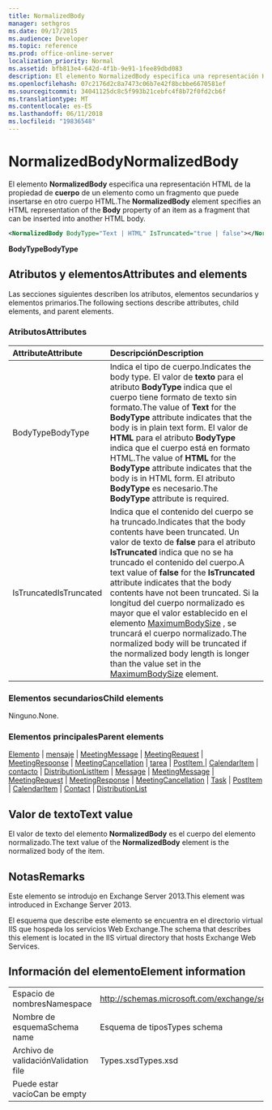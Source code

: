 ```yaml
---
title: NormalizedBody
manager: sethgros
ms.date: 09/17/2015
ms.audience: Developer
ms.topic: reference
ms.prod: office-online-server
localization_priority: Normal
ms.assetid: bfb813e4-642d-4f1b-9e91-1fee89dbd083
description: El elemento NormalizedBody especifica una representación HTML de la propiedad de cuerpo de un elemento como un fragmento que puede insertarse en otro cuerpo HTML.
ms.openlocfilehash: 07c2176d2c8a7473c06b7e42f8bcbbe6670581ef
ms.sourcegitcommit: 34041125dc8c5f993b21cebfc4f8b72f0fd2cb6f
ms.translationtype: MT
ms.contentlocale: es-ES
ms.lasthandoff: 06/11/2018
ms.locfileid: "19836548"
---
```

# <a name="normalizedbody"></a><span data-ttu-id="112d2-103">NormalizedBody</span><span class="sxs-lookup"><span data-stu-id="112d2-103">NormalizedBody</span></span>

<span data-ttu-id="112d2-104">El elemento **NormalizedBody** especifica una representación HTML de la propiedad de **cuerpo** de un elemento como un fragmento que puede insertarse en otro cuerpo HTML.</span><span class="sxs-lookup"><span data-stu-id="112d2-104">The **NormalizedBody** element specifies an HTML representation of the **Body** property of an item as a fragment that can be inserted into another HTML body.</span></span> 
  
```XML
<NormalizedBody BodyType="Text | HTML" IsTruncated="true | false"></NormalizedBody>
```

 <span data-ttu-id="112d2-105">**BodyType**</span><span class="sxs-lookup"><span data-stu-id="112d2-105">**BodyType**</span></span>
## <a name="attributes-and-elements"></a><span data-ttu-id="112d2-106">Atributos y elementos</span><span class="sxs-lookup"><span data-stu-id="112d2-106">Attributes and elements</span></span>

<span data-ttu-id="112d2-107">Las secciones siguientes describen los atributos, elementos secundarios y elementos primarios.</span><span class="sxs-lookup"><span data-stu-id="112d2-107">The following sections describe attributes, child elements, and parent elements.</span></span>
  
### <a name="attributes"></a><span data-ttu-id="112d2-108">Atributos</span><span class="sxs-lookup"><span data-stu-id="112d2-108">Attributes</span></span>

|<span data-ttu-id="112d2-109">**Attribute**</span><span class="sxs-lookup"><span data-stu-id="112d2-109">**Attribute**</span></span>|<span data-ttu-id="112d2-110">**Descripción**</span><span class="sxs-lookup"><span data-stu-id="112d2-110">**Description**</span></span>|
|:-----|:-----|
|<span data-ttu-id="112d2-111">BodyType</span><span class="sxs-lookup"><span data-stu-id="112d2-111">BodyType</span></span>  <br/> |<span data-ttu-id="112d2-112">Indica el tipo de cuerpo.</span><span class="sxs-lookup"><span data-stu-id="112d2-112">Indicates the body type.</span></span> <span data-ttu-id="112d2-113">El valor de **texto** para el atributo **BodyType** indica que el cuerpo tiene formato de texto sin formato.</span><span class="sxs-lookup"><span data-stu-id="112d2-113">The value of **Text** for the **BodyType** attribute indicates that the body is in plain text form.</span></span> <span data-ttu-id="112d2-114">El valor de **HTML** para el atributo **BodyType** indica que el cuerpo está en formato HTML.</span><span class="sxs-lookup"><span data-stu-id="112d2-114">The value of **HTML** for the **BodyType** attribute indicates that the body is in HTML form.</span></span> <span data-ttu-id="112d2-115">El atributo **BodyType** es necesario.</span><span class="sxs-lookup"><span data-stu-id="112d2-115">The **BodyType** attribute is required.</span></span>  <br/> |
|<span data-ttu-id="112d2-116">IsTruncated</span><span class="sxs-lookup"><span data-stu-id="112d2-116">IsTruncated</span></span>  <br/> |<span data-ttu-id="112d2-117">Indica que el contenido del cuerpo se ha truncado.</span><span class="sxs-lookup"><span data-stu-id="112d2-117">Indicates that the body contents have been truncated.</span></span> <span data-ttu-id="112d2-118">Un valor de texto de **false** para el atributo **IsTruncated** indica que no se ha truncado el contenido del cuerpo.</span><span class="sxs-lookup"><span data-stu-id="112d2-118">A text value of **false** for the **IsTruncated** attribute indicates that the body contents have not been truncated.</span></span> <span data-ttu-id="112d2-119">Si la longitud del cuerpo normalizado es mayor que el valor establecido en el elemento [MaximumBodySize](maximumbodysize.md) , se truncará el cuerpo normalizado.</span><span class="sxs-lookup"><span data-stu-id="112d2-119">The normalized body will be truncated if the normalized body length is longer than the value set in the [MaximumBodySize](maximumbodysize.md) element.</span></span>  <br/> |
   
### <a name="child-elements"></a><span data-ttu-id="112d2-120">Elementos secundarios</span><span class="sxs-lookup"><span data-stu-id="112d2-120">Child elements</span></span>

<span data-ttu-id="112d2-121">Ninguno.</span><span class="sxs-lookup"><span data-stu-id="112d2-121">None.</span></span>
  
### <a name="parent-elements"></a><span data-ttu-id="112d2-122">Elementos principales</span><span class="sxs-lookup"><span data-stu-id="112d2-122">Parent elements</span></span>

<span data-ttu-id="112d2-123">[Elemento](item.md) | [mensaje](message-ex15websvcsotherref.md) | [MeetingMessage](meetingmessage.md) | [MeetingRequest](meetingrequest.md) | [MeetingResponse](meetingresponse.md) | [MeetingCancellation](meetingcancellation.md) | [tarea](task.md) | [PostItem ](postitem.md)  |  [CalendarItem](calendaritem.md) | [contacto](contact.md) | [DistributionList](distributionlist.md)</span><span class="sxs-lookup"><span data-stu-id="112d2-123">[Item](item.md) | [Message](message-ex15websvcsotherref.md) | [MeetingMessage](meetingmessage.md) | [MeetingRequest](meetingrequest.md) | [MeetingResponse](meetingresponse.md) | [MeetingCancellation](meetingcancellation.md) | [Task](task.md) | [PostItem](postitem.md) | [CalendarItem](calendaritem.md) | [Contact](contact.md) | [DistributionList](distributionlist.md)</span></span>
  
## <a name="text-value"></a><span data-ttu-id="112d2-124">Valor de texto</span><span class="sxs-lookup"><span data-stu-id="112d2-124">Text value</span></span>

<span data-ttu-id="112d2-125">El valor de texto del elemento **NormalizedBody** es el cuerpo del elemento normalizado.</span><span class="sxs-lookup"><span data-stu-id="112d2-125">The text value of the **NormalizedBody** element is the normalized body of the item.</span></span> 
  
## <a name="remarks"></a><span data-ttu-id="112d2-126">Notas</span><span class="sxs-lookup"><span data-stu-id="112d2-126">Remarks</span></span>

<span data-ttu-id="112d2-127">Este elemento se introdujo en Exchange Server 2013.</span><span class="sxs-lookup"><span data-stu-id="112d2-127">This element was introduced in Exchange Server 2013.</span></span>
  
<span data-ttu-id="112d2-128">El esquema que describe este elemento se encuentra en el directorio virtual IIS que hospeda los servicios Web Exchange.</span><span class="sxs-lookup"><span data-stu-id="112d2-128">The schema that describes this element is located in the IIS virtual directory that hosts Exchange Web Services.</span></span>
  
## <a name="element-information"></a><span data-ttu-id="112d2-129">Información del elemento</span><span class="sxs-lookup"><span data-stu-id="112d2-129">Element information</span></span>

|||
|:-----|:-----|
|<span data-ttu-id="112d2-130">Espacio de nombres</span><span class="sxs-lookup"><span data-stu-id="112d2-130">Namespace</span></span>  <br/> |http://schemas.microsoft.com/exchange/services/2006/types  <br/> |
|<span data-ttu-id="112d2-131">Nombre de esquema</span><span class="sxs-lookup"><span data-stu-id="112d2-131">Schema name</span></span>  <br/> |<span data-ttu-id="112d2-132">Esquema de tipos</span><span class="sxs-lookup"><span data-stu-id="112d2-132">Types schema</span></span>  <br/> |
|<span data-ttu-id="112d2-133">Archivo de validación</span><span class="sxs-lookup"><span data-stu-id="112d2-133">Validation file</span></span>  <br/> |<span data-ttu-id="112d2-134">Types.xsd</span><span class="sxs-lookup"><span data-stu-id="112d2-134">Types.xsd</span></span>  <br/> |
|<span data-ttu-id="112d2-135">Puede estar vacío</span><span class="sxs-lookup"><span data-stu-id="112d2-135">Can be empty</span></span>  <br/> ||
   

